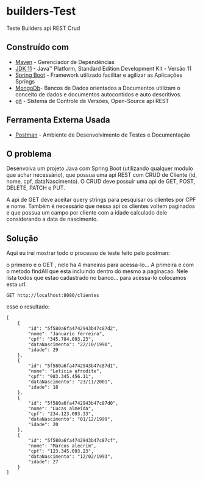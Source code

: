 # builders-Test
Teste Builders api REST Crud

## Construído com

* 	[Maven](https://maven.apache.org/) - Gerenciador de Dependências
* 	[JDK 11](http://www.oracle.com/technetwork/java/javase/downloads/jdk11-downloads-2133151.html) - Java™ Platform, Standard Edition Development Kit - Versão 11
* 	[Spring Boot](https://spring.io/projects/spring-boot) - Framework utilizado facilitar e agilizar as Aplicações Springs
* 	[MongoDb](https://www.mongodb.com/try)- Bancos de Dados orientados a Documentos utilizam o conceito de dados e documentos autocontidos e auto descritivos.
* 	[git](https://git-scm.com/) - Sistema de Controle de Versões, Open-Source
api REST

## Ferramenta Externa Usada

* [Postman](https://www.getpostman.com/) - Ambiente de Desenvolvimento de Testes e Documentação

## O problema

Desenvolva um projeto Java com Spring Boot (utilizando qualquer modulo que achar necessário), que possua uma api REST com CRUD de Cliente (id, nome, cpf, dataNascimento). O CRUD deve possuir uma api de GET, POST, DELETE, PATCH e PUT.

 A api de GET deve aceitar query strings para pesquisar os clientes por CPF e nome. Também é necessário que nessa api os clientes voltem paginados e que possua um campo por cliente com a idade calculado dele considerando a data de nascimento.
 
## Solução

Aqui eu irei mostrar todo o processo de teste feito pelo postman:

o primeiro e o GET , nele ha  4 maneiras  para acessa-lo...  A primeira  e com o metodo findAll que esta incluindo dentro do mesmo a paginacao.
Nele lista todos que estao cadastrado no banco... para acessa-lo colocamos esta url:

```
GET http://localhost:8080/clientes
```
esse o resultado:

```
[
    {
        "id": "5f580a6fa4742943b47c87d2",
        "nome": "Januario ferreira",
        "cpf": "345.784.093.23",
        "dataNascimento": "22/10/1990",
        "idade": 29
    },
    {
        "id": "5f580a6fa4742943b47c87d1",
        "nome": "Leticia afrodite",
        "cpf": "983.345.456.11",
        "dataNascimento": "23/11/2001",
        "idade": 18
    },
    {
        "id": "5f580a6fa4742943b47c87d0",
        "nome": "Lucas almeida",
        "cpf": "234.123.093.33",
        "dataNascimento": "01/12/1999",
        "idade": 20
    },
    {
        "id": "5f580a6fa4742943b47c87cf",
        "nome": "Marcos alecrim",
        "cpf": "123.345.093.23",
        "dataNascimento": "12/02/1993",
        "idade": 27
    }
]
```


